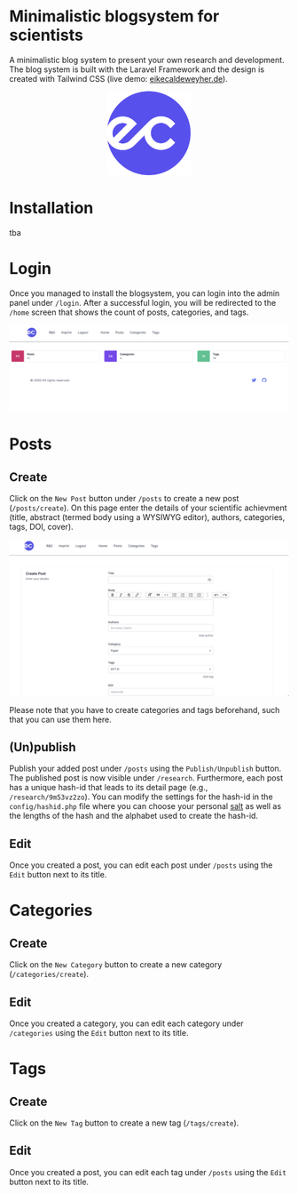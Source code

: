 # Minimalistic blogsystem for scientists

A minimalistic blog system to present your own research and development. 
The blog system is built with the Laravel Framework and the design is created with Tailwind CSS (live demo: [eikecaldeweyher.de](https://eikecaldeweyher.de)).

<div align="center">
<img src="./public/logo.png" alt="ec-logo" width="150">
</div>

# Installation
tba

# Login
Once you managed to install the blogsystem, you can login into the admin panel under ``/login``.
After a successful login, you will be redirected to the ``/home`` screen that shows the count of posts, categories, and tags.

<div align="center">
<img src="./public/home_screen.png" alt="home" width="700">
</div>

# Posts

Create
-----
Click on the ``New Post`` button under ``/posts`` to create a new post (``/posts/create``).
On this page enter the details of your scientific achievment (title, abstract (termed body using a WYSIWYG editor), authors, categories, tags, DOI, cover).

<div align="center">
<img src="./public/create-post_screen.png" alt="create-post" width="700">
</div>

Please note that you have to create categories and tags beforehand, such that you can use them here.

(Un)publish
-----------
Publish your added post under ``/posts`` using the ``Publish/Unpublish`` button.
The published post is now visible under ``/research``. Furthermore, each post has a unique hash-id that leads
to its detail page (e.g., ``/research/9m53vz2zo``). You can modify the settings for the hash-id in the ``config/hashid.php`` file
where you can choose your personal [salt](https://en.wikipedia.org/wiki/Salt_(cryptography)) as well as the lengths of the hash and the alphabet used to create the hash-id.

Edit
----
Once you created a post, you can edit each post under ``/posts`` using the ``Edit`` button next to its title.

# Categories

Create
------
Click on the ``New Category`` button to create a new category (``/categories/create``).

Edit
----
Once you created a category, you can edit each category under ``/categories`` using the ``Edit`` button next to its title.

# Tags

Create
------
Click on the ``New Tag`` button to create a new tag (``/tags/create``).

Edit
----
Once you created a post, you can edit each tag under ``/posts`` using the ``Edit`` button next to its title.
